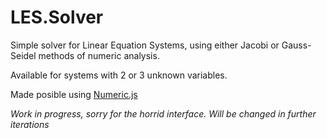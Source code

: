 # LES.Solver
Simple solver for Linear Equation Systems, using either Jacobi or Gauss-Seidel methods of numeric analysis.

Available for systems with 2 or 3 unknown variables.

Made posible using [Numeric.js](http://www.numericjs.com)

*Work in progress, sorry for the horrid interface. Will be changed in further iterations*
